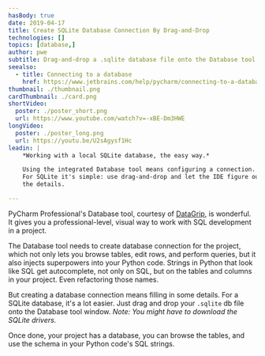 ```yaml
---
hasBody: true
date: 2019-04-17
title: Create SQLite Database Connection By Drag-and-Drop
technologies: []
topics: [database,]
author: pwe
subtitle: Drag-and-drop a .sqlite database file onto the Database tool to create a connection.
seealso:
  - title: Connecting to a database
    href: https://www.jetbrains.com/help/pycharm/connecting-to-a-database.html#connect-to-sqlite
thumbnail: ./thumbnail.png
cardThumbnail: ./card.png
shortVideo:
  poster: ./poster_short.png
  url: https://www.youtube.com/watch?v=-xBE-Dm3HWE
longVideo:
  poster: ./poster_long.png
  url: https://youtu.be/U2sAgysf1Hc
leadin: |
    *Working with a local SQLite database, the easy way.*    

    Using the integrated Database tool means configuring a connection. 
    For SQLite it's simple: use drag-and-drop and let the IDE figure out 
    the details.

---
```


PyCharm Professional's Database tool, courtesy of 
[DataGrip](https://www.jetbrains.com/datagrip/), is wonderful. It gives 
you a professional-level, visual way to work with SQL development in a 
project.

The Database tool needs to create database connection for the project, 
which not only lets you browse tables, edit rows, and perform queries, 
but it also injects superpowers into your Python code. Strings in 
Python that look like SQL get autocomplete, not only on SQL, but on 
the tables and columns in your project. Even refactoring those names.

But creating a database connection means filling in some details. For 
a SQLite database, it's a lot easier. Just drag and drop your 
`.sqlite` db file onto the Database tool window. *Note: You might have 
to download the SQLite drivers.*

Once done, your project has a database, you can browse the tables, and 
use the schema in your Python code's SQL strings.

